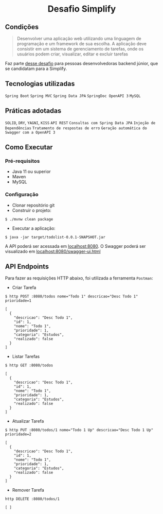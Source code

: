 <h1 align="center">
  Desafio Simplify
</h1>

## Condições

> Desenvolver uma aplicação web utilizando uma linguagem de programação e
> um framework de sua escolha. A aplicação deve consistir em um sistema
> de gerenciamento de tarefas, onde os usuários podem criar, visualizar,
> editar e excluir tarefas

Faz parte [desse desafio](https://github.com/simplify-tec/desafio-junior-backend-simplify) para pessoas desenvolvedoras backend júnior, que se candidatam para a Simplify.

## Tecnologias utilizadas
 

```Spring Boot```
```Spring MVC```
```Spring Data JPA```
```SpringDoc OpenAPI 3```
```MySQL```

## Práticas adotadas

```SOLID```, ```DRY```, ```YAGNI```, ```KISS```
```API REST```
```Consultas com Spring Data JPA```
```Injeção de Dependências```
```Tratamento de respostas de erro```
```Geração automática do Swagger com a OpenAPI 3```

## Como Executar

### Pré-requisitos

- Java 11 ou superior
- Maven
- MySQL

### Configuração

- Clonar repositório git
- Construir o projeto:
```
$ ./mvnw clean package
```
- Executar a aplicação:
```
$ java -jar target/todolist-0.0.1-SNAPSHOT.jar
```

A API poderá ser acessada em [localhost:8080](http://localhost:8080).
O Swagger poderá ser visualizado em [localhost:8080/swagger-ui.html](http://localhost:8080/swagger-ui.html)


## API Endpoints

Para fazer as requisições HTTP abaixo, foi utilizada a ferramenta ```Postman```:

- Criar Tarefa 
```
$ http POST :8080/todos nome="Todo 1" descricao="Desc Todo 1" prioridade=1

[
  {
    "descricao": "Desc Todo 1",
    "id": 1,
    "nome": "Todo 1",
    "prioridade": 1,
    "categoria": "Estudos",
    "realizado": false
  }
]
```

- Listar Tarefas
```
$ http GET :8080/todos

[
  {
    "descricao": "Desc Todo 1",
    "id": 1,
    "nome": "Todo 1",
    "prioridade": 1,
    "categoria": "Estudos",
    "realizado": false
  }
]
```

- Atualizar Tarefa
```
$ http PUT :8080/todos/1 nome="Todo 1 Up" descricao="Desc Todo 1 Up" prioridade=2

[
  {
    "descricao": "Desc Todo 1",
    "id": 1,
    "nome": "Todo 1",
    "prioridade": 1,
    "categoria": "Estudos",
    "realizado": false
  }
]
```

- Remover Tarefa
```
http DELETE :8080/todos/1

[ ]
